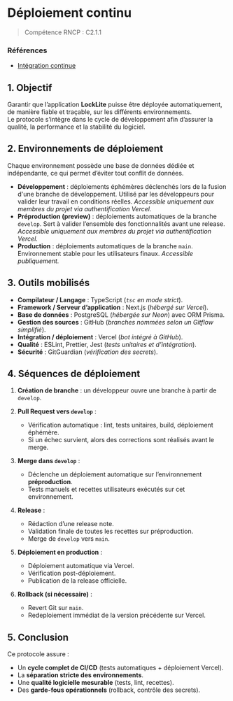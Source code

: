 # Déploiement continu

> Compétence RNCP : C2.1.1

### Références

- [Intégration continue](INTEGRATION.md)

## 1. Objectif

Garantir que l’application **LockLite** puisse être déployée automatiquement, de manière fiable et traçable, sur les
différents environnements.  
Le protocole s’intègre dans le cycle de développement afin d’assurer la qualité, la performance et la stabilité du
logiciel.

## 2. Environnements de déploiement

Chaque environnement possède une base de données dédiée et indépendante, ce qui permet d’éviter tout conflit de données.

- **Développement** : déploiements éphémères déclenchés lors de la fusion d'une branche de développement. Utilisé par les développeurs pour
  valider leur travail en conditions réelles. _Accessible uniquement aux membres du projet via authentification Vercel._
- **Préproduction (preview)** : déploiements automatiques de la branche `develop`. Sert à valider l’ensemble des
  fonctionnalités avant une release. _Accessible uniquement aux membres du projet via authentification Vercel._
- **Production** : déploiements automatiques de la branche `main`. Environnement stable pour
  les utilisateurs finaux. _Accessible publiquement._

## 3. Outils mobilisés

- **Compilateur / Langage** : TypeScript (_`tsc` en mode strict_).
- **Framework / Serveur d’application** : Next.js (_hébergé sur Vercel_).
- **Base de données** : PostgreSQL (_hébergée sur Neon_) avec ORM Prisma.
- **Gestion des sources** : GitHub (_branches nommées selon un Gitflow simplifié_).
- **Intégration / déploiement** : Vercel (_bot intégré à GitHub_).
- **Qualité** : ESLint, Prettier, Jest (_tests unitaires et d’intégration_).
- **Sécurité** : GitGuardian (_vérification des secrets_).

## 4. Séquences de déploiement

1. **Création de branche** : un développeur ouvre une branche à partir de `develop`.
2. **Pull Request vers `develop`** :
   - Vérification automatique : lint, tests unitaires, build, déploiement éphémère.
   - Si un échec survient, alors des corrections sont réalisés avant le merge.

3. **Merge dans `develop`** :
   - Déclenche un déploiement automatique sur l’environnement **préproduction**.
   - Tests manuels et recettes utilisateurs exécutés sur cet environnement.

4. **Release** :
   - Rédaction d’une release note.
   - Validation finale de toutes les recettes sur préproduction.
   - Merge de `develop` vers `main`.

5. **Déploiement en production** :
   - Déploiement automatique via Vercel.
   - Vérification post-déploiement.
   - Publication de la release officielle.

6. **Rollback (si nécessaire)** :
   - Revert Git sur `main`.
   - Redeploiement immédiat de la version précédente sur Vercel.

## 5. Conclusion

Ce protocole assure :

- Un **cycle complet de CI/CD** (tests automatiques + déploiement Vercel).
- La **séparation stricte des environnements**.
- Une **qualité logicielle mesurable** (tests, lint, recettes).
- Des **garde-fous opérationnels** (rollback, contrôle des secrets).
